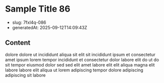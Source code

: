 # Sample Title 86

- slug: 7fxl4q-086
- generatedAt: 2025-09-12T14:09:43Z

## Content
dolore dolore ut incididunt aliqua sit elit sit incididunt ipsum et consectetur amet ipsum lorem tempor incididunt et consectetur dolor labore elit do ut do sit tempor eiusmod dolor sed sed elit amet labore elit elit aliqua magna elit labore labore elit aliqua ut lorem adipiscing tempor dolore adipiscing adipiscing sit labore
